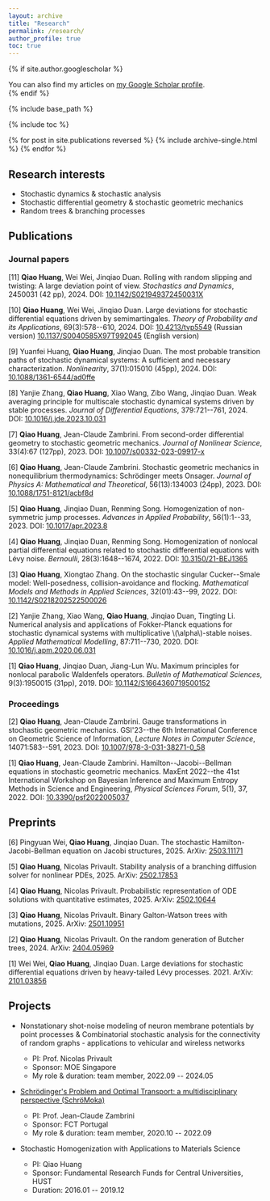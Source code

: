 ```yaml
---
layout: archive
title: "Research"
permalink: /research/
author_profile: true
toc: true
---
```


{% if site.author.googlescholar %}
  <div class="wordwrap">You can also find my articles on <a href="{{site.author.googlescholar}}">my Google Scholar profile</a>.</div>
{% endif %}

{% include base_path %}

{% include toc %}

{% for post in site.publications reversed %}
  {% include archive-single.html %}
{% endfor %}


## Research interests

- Stochastic dynamics & stochastic analysis
- Stochastic differential geometry & stochastic geometric mechanics
- Random trees & branching processes


## Publications

### Journal papers

[11] **Qiao Huang**, Wei Wei, Jinqiao Duan. Rolling with random slipping and twisting: A large deviation point of view. *Stochastics and Dynamics*, 2450031 (42 pp), 2024.
DOI: [10.1142/S021949372450031X](https://doi.org/10.1142/S021949372450031X)

[10] **Qiao Huang**, Wei Wei, Jinqiao Duan. Large deviations for stochastic differential equations driven by semimartingales. *Theory of Probability and its Applications*, 69(3):578--610, 2024.
DOI: [10.4213/tvp5549](https://doi.org/10.4213/tvp5549) (Russian version) [10.1137/S0040585X97T992045](https://doi.org/10.1137/S0040585X97T992045) (English version)

[9] Yuanfei Huang, **Qiao Huang**, Jinqiao Duan. The most probable transition paths of stochastic dynamical systems: A sufficient and necessary characterization. *Nonlinearity*, 37(1):015010 (45pp), 2024. 
DOI: [10.1088/1361-6544/ad0ffe](https://doi.org/10.1088/1361-6544/ad0ffe) 

[8]	Yanjie Zhang, **Qiao Huang**, Xiao Wang, Zibo Wang, Jinqiao Duan. Weak averaging principle for multiscale stochastic dynamical systems driven by stable processes. *Journal of Differential Equations*, 379:721--761, 2024. 
DOI: [10.1016/j.jde.2023.10.031](https://doi.org/10.1016/j.jde.2023.10.031) 

[7] **Qiao Huang**, Jean-Claude Zambrini. From second-order differential geometry to stochastic geometric mechanics. *Journal of Nonlinear Science*, 33(4):67 (127pp), 2023.
DOI: [10.1007/s00332-023-09917-x](https://doi.org/10.1007/s00332-023-09917-x) 

[6] **Qiao Huang**, Jean-Claude Zambrini. Stochastic geometric mechanics in nonequilibrium thermodynamics: Schrödinger meets Onsager. *Journal of Physics A: Mathematical and Theoretical*, 56(13):134003 (24pp), 2023. 
DOI: [10.1088/1751-8121/acbf8d](https://dx.doi.org/10.1088/1751-8121/acbf8d) 

[5]	**Qiao Huang**, Jinqiao Duan, Renming Song. Homogenization of non-symmetric jump processes. *Advances in Applied Probability*, 56(1):1--33, 2023. 
DOI: [10.1017/apr.2023.8](https://doi.org/10.1017/apr.2023.8) 

[4] **Qiao Huang**, Jinqiao Duan, Renming Song. Homogenization of nonlocal partial differential equations related to stochastic differential equations with Lévy noise. *Bernoulli*, 28(3):1648--1674, 2022. 
DOI: [10.3150/21-BEJ1365](http://dx.doi.org/10.3150/21-BEJ1365) 

[3] **Qiao Huang**, Xiongtao Zhang. On the stochastic singular Cucker--Smale model: Well-posedness, collision-avoidance and flocking. *Mathematical Models and Methods in Applied Sciences*, 32(01):43--99, 2022. 
DOI: [10.1142/S0218202522500026](https://dx.doi.org/10.1142/S0218202522500026) 

[2] Yanjie Zhang, Xiao Wang, **Qiao Huang**, Jinqiao Duan, Tingting Li. Numerical analysis and applications of Fokker-Planck equations for stochastic dynamical systems with multiplicative \\(\alpha\\)-stable noises. *Applied Mathematical Modelling*, 87:711--730, 2020. 
DOI: [10.1016/j.apm.2020.06.031](https://doi.org/10.1016/j.apm.2020.06.031) 

[1]	**Qiao Huang**, Jinqiao Duan, Jiang-Lun Wu. Maximum principles for nonlocal parabolic Waldenfels operators. *Bulletin of Mathematical Sciences*, 9(3):1950015 (31pp), 2019. 
DOI: [10.1142/S1664360719500152](https://doi.org/10.1142/S1664360719500152) 

### Proceedings

[2] **Qiao Huang**, Jean-Claude Zambrini. Gauge transformations in stochastic geometric mechanics. GSI'23--the 6th International Conference on Geometric Science of Information, *Lecture Notes in Computer Science*, 14071:583--591, 2023. 
DOI: [10.1007/978-3-031-38271-0_58](http://dx.doi.org/10.1007/978-3-031-38271-0_58) 

[1] **Qiao Huang**, Jean-Claude Zambrini. Hamilton--Jacobi--Bellman equations in stochastic geometric mechanics. MaxEnt 2022--the 41st International Workshop on Bayesian Inference and Maximum Entropy Methods in Science and Engineering, *Physical Sciences Forum*, 5(1), 37, 2022. 
DOI: [10.3390/psf2022005037](https://doi.org/10.3390/psf2022005037) 


## Preprints

[6] Pingyuan Wei, **Qiao Huang**, Jinqiao Duan. The stochastic Hamilton-Jacobi-Bellman equation on Jacobi structures, 2025.
ArXiv: [2503.11171](https://arxiv.org/abs/2503.11171)

[5] **Qiao Huang**, Nicolas Privault. Stability analysis of a branching diffusion solver for nonlinear PDEs, 2025. 
ArXiv: [2502.17853](https://arxiv.org/abs/2502.17853) 

[4] **Qiao Huang**, Nicolas Privault. Probabilistic representation of ODE solutions with quantitative estimates, 2025. 
ArXiv: [2502.10644](https://arxiv.org/abs/2502.10644) 

[3] **Qiao Huang**, Nicolas Privault. Binary Galton-Watson trees with mutations, 2025. 
ArXiv: [2501.10951](https://arxiv.org/abs/2501.10951) 

[2] **Qiao Huang**, Nicolas Privault. On the random generation of Butcher trees, 2024. 
ArXiv: [2404.05969](https://arxiv.org/abs/2404.05969) 

[1]	Wei Wei, **Qiao Huang**, Jinqiao Duan. Large deviations for stochastic differential equations driven by heavy-tailed Lévy processes. 2021. 
ArXiv: [2101.03856](https://arxiv.org/abs/2101.03856) 


## Projects

- Nonstationary shot-noise modeling of neuron membrane potentials by point processes & Combinatorial stochastic analysis for the connectivity of random graphs - applications to vehicular and wireless networks
  - PI: Prof. Nicolas Privault
  - Sponsor: MOE Singapore
  - My role & duration: team member, 2022.09 -- 2024.05

- [Schrödinger's Problem and Optimal Transport: a multidisciplinary perspective (SchröMoka)](https://sites.google.com/view/schromoka/home)
  - PI: Prof. Jean-Claude Zambrini
  - Sponsor: FCT Portugal
  - My role & duration: team member, 2020.10 -- 2022.09

- Stochastic Homogenization with Applications to Materials Science
  - PI: Qiao Huang
  - Sponsor: Fundamental Research Funds for Central Universities, HUST
  - Duration: 2016.01 -- 2019.12

